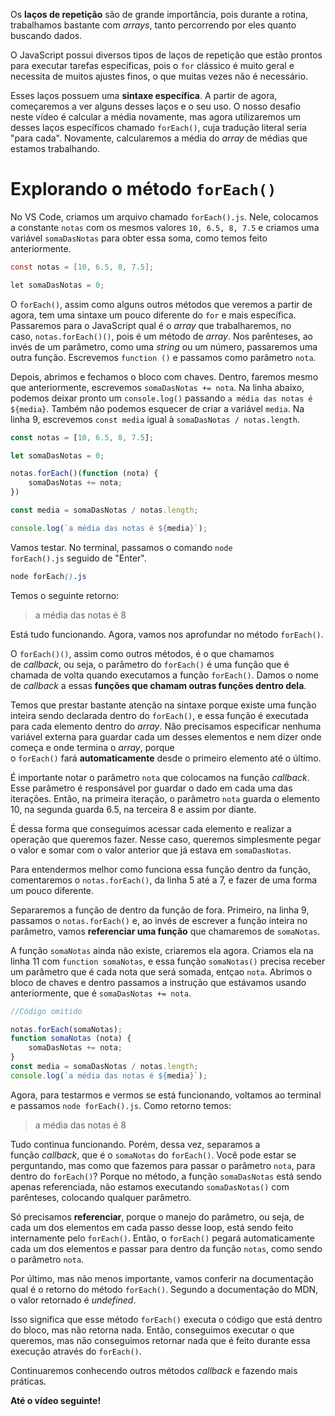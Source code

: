 Os **laços de repetição** são de grande importância, pois durante a rotina, trabalhamos bastante com _arrays_, tanto percorrendo por eles quanto buscando dados.

O JavaScript possui diversos tipos de laços de repetição que estão prontos para executar tarefas específicas, pois o `for` clássico é muito geral e necessita de muitos ajustes finos, o que muitas vezes não é necessário.

Esses laços possuem uma **sintaxe específica**. A partir de agora, começaremos a ver alguns desses laços e o seu uso. O nosso desafio neste vídeo é calcular a média novamente, mas agora utilizaremos um desses laços específicos chamado `forEach()`, cuja tradução literal seria "para cada". Novamente, calcularemos a média do _array_ de médias que estamos trabalhando.

# Explorando o método `forEach()`

No VS Code, criamos um arquivo chamado `forEach().js`. Nele, colocamos a constante `notas` com os mesmos valores `10, 6.5, 8, 7.5` e criamos uma variável `somaDasNotas` para obter essa soma, como temos feito anteriormente.

```csharp
const notas = [10, 6.5, 8, 7.5];

let somaDasNotas = 0;
```

O `forEach()`, assim como alguns outros métodos que veremos a partir de agora, tem uma sintaxe um pouco diferente do `for` e mais específica. Passaremos para o JavaScript qual é o _array_ que trabalharemos, no caso, `notas.forEach()()`, pois é um método de _array_. Nos parênteses, ao invés de um parâmetro, como uma _string_ ou um número, passaremos uma outra função. Escrevemos `function ()` e passamos como parâmetro `nota`.

Depois, abrimos e fechamos o bloco com chaves. Dentro, faremos mesmo que anteriormente, escrevemos `somaDasNotas += nota`. Na linha abaixo, podemos deixar pronto um `console.log()` passando `a média das notas é ${media}`. Também não podemos esquecer de criar a variável `media`. Na linha 9, escrevemos `const media` igual à `somaDasNotas / notas.length`.

```javascript
const notas = [10, 6.5, 8, 7.5];

let somaDasNotas = 0;

notas.forEach()(function (nota) {
    somaDasNotas += nota;
})

const media = somaDasNotas / notas.length;

console.log(`a média das notas é ${media}`);
```

Vamos testar. No terminal, passamos o comando `node forEach().js` seguido de "Enter".

```scss
node forEach().js
```

Temos o seguinte retorno:

> a média das notas é 8

Está tudo funcionando. Agora, vamos nos aprofundar no método `forEach()`.

O `forEach()()`, assim como outros métodos, é o que chamamos de _callback_, ou seja, o parâmetro do `forEach()` é uma função que é chamada de volta quando executamos a função `forEach()`. Damos o nome de _callback_ a essas **funções que chamam outras funções dentro dela**.

Temos que prestar bastante atenção na sintaxe porque existe uma função inteira sendo declarada dentro do `forEach()`, e essa função é executada para cada elemento dentro do _array_. Não precisamos especificar nenhuma variável externa para guardar cada um desses elementos e nem dizer onde começa e onde termina o _array_, porque o `forEach()` fará **automaticamente** desde o primeiro elemento até o último.

É importante notar o parâmetro `nota` que colocamos na função _callback_. Esse parâmetro é responsável por guardar o dado em cada uma das iterações. Então, na primeira iteração, o parâmetro `nota` guarda o elemento 10, na segunda guarda 6.5, na terceira 8 e assim por diante.

É dessa forma que conseguimos acessar cada elemento e realizar a operação que queremos fazer. Nesse caso, queremos simplesmente pegar o valor e somar com o valor anterior que já estava em `somaDasNotas`.

Para entendermos melhor como funciona essa função dentro da função, comentaremos o `notas.forEach()`, da linha 5 até a 7, e fazer de uma forma um pouco diferente.

Separaremos a função de dentro da função de fora. Primeiro, na linha 9, passamos o `notas.forEach()` e, ao invés de escrever a função inteira no parâmetro, vamos **referenciar uma função** que chamaremos de `somaNotas`.

A função `somaNotas` ainda não existe, criaremos ela agora. Criamos ela na linha 11 com `function somaNotas`, e essa função `somaNotas()` precisa receber um parâmetro que é cada nota que será somada, entçao `nota`. Abrimos o bloco de chaves e dentro passamos a instrução que estávamos usando anteriormente, que é `somaDasNotas += nota`.

```javascript
//Código omitido

notas.forEach(somaNotas);
function somaNotas (nota) {
    somaDasNotas += nota;
}
const media = somaDasNotas / notas.length;
console.log(`a média das notas é ${media}`);
```

Agora, para testarmos e vermos se está funcionando, voltamos ao terminal e passamos `node forEach().js`. Como retorno temos:

> a média das notas é 8

Tudo continua funcionando. Porém, dessa vez, separamos a função _callback_, que é o `somaNotas` do `forEach()`. Você pode estar se perguntando, mas como que fazemos para passar o parâmetro `nota`, para dentro do `forEach()`? Porque no método, a função `somaDasNotas` está sendo apenas referenciada, não estamos executando `somaDasNotas()` com parênteses, colocando qualquer parâmetro.

Só precisamos **referenciar**, porque o manejo do parâmetro, ou seja, de cada um dos elementos em cada passo desse loop, está sendo feito internamente pelo `forEach()`. Então, o `forEach()` pegará automaticamente cada um dos elementos e passar para dentro da função `notas`, como sendo o parâmetro `nota`.

Por último, mas não menos importante, vamos conferir na documentação qual é o retorno do método `forEach()`. Segundo a documentação do MDN, o valor retornado é _undefined_.

Isso significa que esse método `forEach()` executa o código que está dentro do bloco, mas não retorna nada. Então, conseguimos executar o que queremos, mas não conseguimos retornar nada que é feito durante essa execução através do `forEach()`.

Continuaremos conhecendo outros métodos _callback_ e fazendo mais práticas.

**Até o vídeo seguinte!**